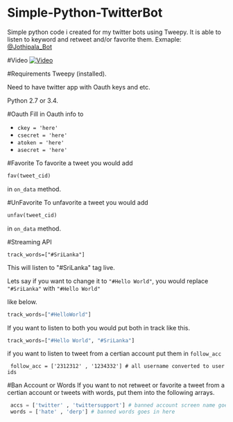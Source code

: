 # Simple-Python-TwitterBot 


Simple python code i created for my twitter bots using Tweepy. It is able to listen to keyword and retweet and/or favorite them. Exmaple: [@Jothipala_Bot](https://twitter.com/Jothipala_Bot)


#Video
[![Video](http://i.imgur.com/14lnzbS.png)](http://www.youtube.com/watch?v=OurIac65qqI)


#Requirements 
Tweepy (installed).


Need to have twitter app with Oauth keys and etc.


Python 2.7 or 3.4.


#Oauth
Fill in Oauth info to

* `ckey = 'here'`
* `csecret = 'here'`
* `atoken = 'here'`
* `asecret = 'here'`

#Favorite
To favorite a tweet you would add

```python
fav(tweet_cid)
```

in ```on_data``` method. 


#UnFavorite
To unfavorite a tweet you would add

```python
unfav(tweet_cid)
```

in ```on_data``` method. 

#Streaming API

```
track_words=["#SriLanka"]
```

This will listen to "#SriLanka" tag live.
 
Lets say if you want to change it to ```"#Hello World"```, you would replace ```"#SriLanka"``` with ```"#Hello World"```

like below.
```python
track_words=["#HelloWorld"]
```

If you want to listen to both you would put both in track like this. 


```python
track_words=["#Hello World", "#SriLanka"]
```

if you want to listen to tweet from a certian account put them in `follow_acc`

```
 follow_acc = ['2312312' , '1234332'] # all username converted to user ids
```



#Ban Account or Words
If you want to not retweet or favorite a tweet from a certian account or tweets with words,
put them into the following arrays.

```python
 accs = ['twitter' , 'twittersupport'] # banned account screen name goes in here
 words = ['hate' , 'derp'] # banned words goes in here
```
